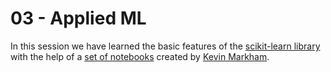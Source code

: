 # 03 - Applied ML
In this session we have learned the basic features of the [scikit-learn library](http://scikit-learn.org/stable/) with the help of a [set of notebooks](https://github.com/justmarkham/scikit-learn-videos) created by [Kevin Markham](https://github.com/justmarkham).
